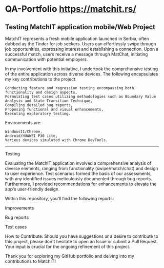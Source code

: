 


# QA-Portfolio https://matchit.rs/
Testing MatchIT application mobile/Web
Project
-------------------------------------------------------------------------------------------------------------------------------------------------------------------------------------------------------------
MatchIT represents a fresh mobile application launched in Serbia, often dubbed as the Tinder for job seekers. Users can effortlessly swipe through job opportunities, expressing interest and establishing a connection. Upon a successful match, users receive a message through MatChat, initiating communication with potential employers.

In my involvement with this initiative, I undertook the comprehensive testing of the entire application across diverse devices. The following encapsulates my key contributions to the project:

    Conducting feature and regression testing encompassing both functionality and design aspects,
    Formulating test cases utilizing methodologies such as Boundary Value Analysis and State Transition Technique,
    Compiling detailed bug reports,
    Proposing functional and visual enhancements,
    Executing exploratory testing.
    
Environments are:

    Windows11/Chrome,
    Android/HUAWEI P30 Lite,
    Various devices simulated with Chrome DevTools.
----------------------------------------------------------------------------------------------------------------------------------------------------------------------------------------------------------------
Testing    

Evaluating the MatchIT application involved a comprehensive analysis of diverse elements, ranging from functionality (swipe/match/chat) and design to user experience. Test scenarios formed the basis of our assessments, with any identified issues meticulously documented through bug reports. Furthermore, I provided recommendations for enhancements to elevate the app's user-friendly design.

Within this repository, you'll find the following reports:

Improvements

Bug reports

Test cases

How to Contribute:
Should you have suggestions or a desire to contribute to this project, please don't hesitate to open an Issue or submit a Pull Request. Your input is crucial for the ongoing refinement of this project.

Thank you for exploring my GitHub portfolio and delving into my contributions to MatchIT!
